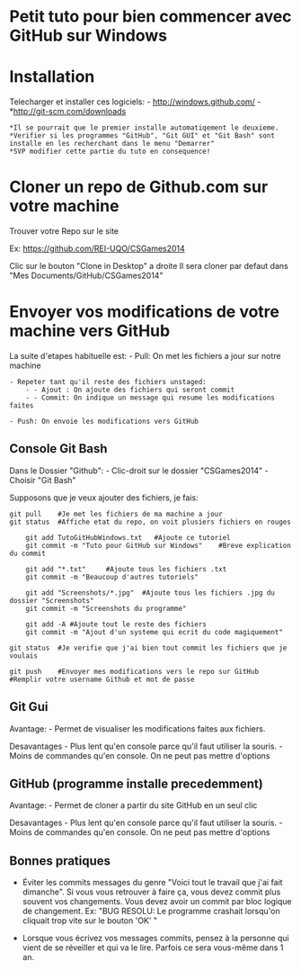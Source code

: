 ﻿Petit tuto pour bien commencer avec GitHub sur Windows
======================================================


Installation
============
Telecharger et installer ces logiciels:
	- http://windows.github.com/
	- *http://git-scm.com/downloads

	*Il se pourrait que le premier installe automatiqement le deuxieme.
	*Verifier si les programmes "GitHub", "Git GUI" et "Git Bash" sont installe en les recherchant dans le menu "Demarrer"
	*SVP modifier cette partie du tuto en consequence!


Cloner un repo de Github.com sur votre machine
==============================================
Trouver votre Repo sur le site

Ex: https://github.com/REI-UQO/CSGames2014

Clic sur le bouton "Clone in Desktop" a droite
Il sera cloner par defaut dans "Mes Documents/GitHub/CSGames2014"



Envoyer vos modifications de votre machine vers GitHub
======================================================
La suite d'etapes habituelle est:
	- Pull:	On met les fichiers a jour sur notre machine

	- Repeter tant qu'il reste des fichiers unstaged:
		- - Ajout : On ajoute des fichiers qui seront commit
		- - Commit: On indique un message qui resume les modifications faites
	
	- Push:	On envoie les modifications vers GitHub


Console Git Bash
----------------
Dans le Dossier "Github":
	- Clic-droit sur le dossier "CSGames2014"
	- Choisir "Git Bash"

Supposons que je veux ajouter des fichiers, je fais:
	
	git pull	#Je met les fichiers de ma machine a jour
	git status	#Affiche etat du repo, on voit plusiers fichiers en rouges
		
		git add TutoGitHubWindows.txt	#Ajoute ce tutoriel
		git commit -m "Tuto pour GitHub sur Windows"	#Breve explication du commit

		git add "*.txt"		#Ajoute tous les fichiers .txt
		git commit -m "Beaucoup d'autres tutoriels"

		git add "Screenshots/*.jpg"	 #Ajoute tous les fichiers .jpg du dossier "Screenshots"
		git commit -m "Screenshots du programme"

		git add -A #Ajoute tout le reste des fichiers
		git commit -m "Ajout d'un systeme qui ecrit du code magiquement"
		
	git status 	#Je verifie que j'ai bien tout commit les fichiers que je voulais
	
	git push 	#Envoyer mes modifications vers le repo sur GitHub
	#Remplir votre username Github et mot de passe

Git Gui
-------
Avantage: 
	- Permet de visualiser les modifications faites aux fichiers.

Desavantages
	- Plus lent qu'en console parce qu'il faut utiliser la souris.
	- Moins de commandes qu'en console. On ne peut pas mettre d'options

GitHub (programme installe precedemment)
----------------------------------------
Avantage:
	- Permet de cloner a partir du site GitHub en un seul clic

Desavantages
	- Plus lent qu'en console parce qu'il faut utiliser la souris.
	- Moins de commandes qu'en console. On ne peut pas mettre d'options



Bonnes pratiques
----------------
- Éviter les commits messages du genre "Voici tout le travail que j'ai fait dimanche".
	Si vous vous retrouver à faire ça, vous devez commit plus souvent vos changements.
	Vous devez avoir un commit par bloc logique de changement.
	Ex: "BUG RESOLU: Le programme crashait lorsqu'on cliquait trop vite sur le bouton 'OK' " 

- Lorsque vous écrivez vos messages commits, pensez à la personne qui vient de se réveiller et qui va le lire. 
	Parfois ce sera vous-même dans 1 an.












